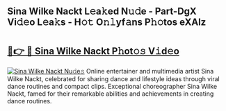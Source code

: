 ## Sina Wilke Nackt L𝚎a𝚔ed N𝚞𝚍e - Part-DgX Vi𝚍𝚎o L𝚎a𝚔s - H𝚘𝚝 O𝚗𝚕yf𝚊ns P𝚑𝚘tos eXAlz

# <h2><a href="http://kf1nqbo.oniu.top/?m=Sina+Wilke+Nackt">🔗👉 🔴 Sina Wilke Nackt P𝚑ot𝚘𝚜 V𝚒d𝚎o</a></h2>

[![Sina Wilke Nackt Nu𝚍e𝚜](https://i.imgur.com/0qMVB7G.gif)](http://kf1nqbo.oniu.top/?m=Sina+Wilke+Nackt)
Online entertainer and multimedia artist Sina Wilke Nackt, celebrated for sharing dance and lifestyle ideas through viral dance routines and compact clips. Exceptional choreographer Sina Wilke Nackt, famed for their remarkable abilities and achievements in creating dance routines.  
